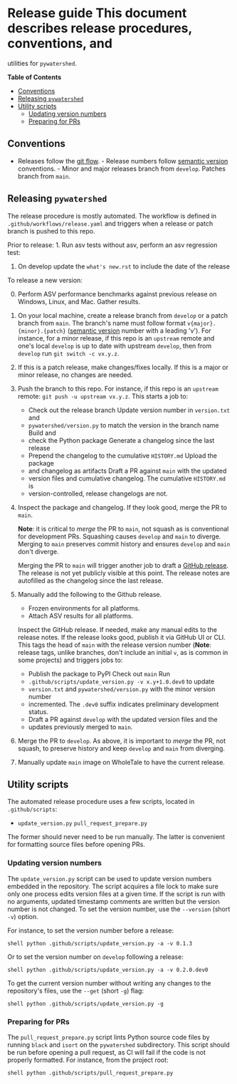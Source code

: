 # Release guide This document describes release procedures, conventions, and
utilities for `pywatershed`.

<!-- START doctoc generated TOC please keep comment here to allow auto update -->
<!-- DON'T EDIT THIS SECTION, INSTEAD RE-RUN doctoc TO UPDATE -->
**Table of Contents**

- [Conventions](#conventions)
- [Releasing `pywatershed`](#releasing-pywatershed)
- [Utility scripts](#utility-scripts)
  - [Updating version numbers](#updating-version-numbers)
  - [Preparing for PRs](#preparing-for-prs)

<!-- END doctoc generated TOC please keep comment here to allow auto update -->


## Conventions

- Releases follow the [git
  flow](https://nvie.com/posts/a-successful-git-branching-model/).  - Release
  numbers follow [semantic version](https://semver.org/) conventions.  - Minor
  and major releases branch from `develop`. Patches branch from `main`.

## Releasing `pywatershed`

The release procedure is mostly automated. The workflow is defined in
`.github/workflows/release.yaml` and triggers when a release or patch branch is
pushed to this repo.

Prior to release: 1. Run asv tests without asv, perform an asv regression test:
1. On develop update the `what's new.rst` to include the date of the release


To release a new version:

0. Perform ASV performance benchmarks against previous release on Windows,
   Linux, and Mac. Gather results.

1. On your local machine, create a release branch from `develop` or a patch
   branch from `main`.  The branch's name must follow format
   `v{major}.{minor}.{patch}` ([semantic version](https://semver.org/) number
   with a leading 'v'). For instance, for a minor release, if this repo is an
   `upstream` remote and one's local `develop` is up to date with upstream
   `develop`, then from `develop` run `git switch -c vx.y.z`.

2. If this is a patch release, make changes/fixes locally. If this is a major or
   minor release, no changes are needed.

3. Push the branch to this repo. For instance, if this repo is an `upstream`
   remote: `git push -u upstream vx.y.z`. This starts a job to:

    - Check out the release branch Update version number in `version.txt` and
    - `pywatershed/version.py` to match the version in the branch name Build and
    - check the Python package Generate a changelog since the last release
    - Prepend the changelog to the cumulative `HISTORY.md` Upload the package
    - and changelog as artifacts Draft a PR against `main` with the updated
    - version files and cumulative changelog. The cumulative `HISTORY.md` is
    - version-controlled, release changelogs are not.

4. Inspect the package and changelog. If they look good, merge the PR to `main`.

    **Note**: it is critical to *merge* the PR to `main`, not squash as is
    conventional for development PRs. Squashing causes `develop` and `main` to
    diverge. Merging to `main` preserves commit history and ensures `develop`
    and `main` don't diverge.

    Merging the PR to `main` will trigger another job to draft a [GitHub
    release](https://github.com/EC-USGS/pywatershed/releases). The release is
    not yet publicly visible at this point. The release notes are autofilled as
    the changelog since the last release.

5. Manually add the following to the Github release.

    - Frozen environments for all platforms.
    - Attach ASV results for all platforms.

   Inspect the GitHub release. If needed, make any manual edits to the release
   notes. If the release looks good, publish it via GitHub UI or CLI. This tags
   the head of `main` with the release version number (**Note**: release tags,
   unlike branches, don't include an initial `v`, as is common in some projects)
   and triggers jobs to:

    - Publish the package to PyPI Check out `main` Run
    - `.github/scripts/update_version.py -v x.y+1.0.dev0` to update
    - `version.txt` and `pywatershed/version.py` with the minor version number
    - incremented. The `.dev0` suffix indicates preliminary development status.
    - Draft a PR against `develop` with the updated version files and the
    - updates previously merged to `main`.

6. Merge the PR to `develop`. As above, it is important to *merge* the PR, not
   squash, to preserve history and keep `develop` and `main` from diverging.

7. Manually update `main` image on WholeTale to have the current release.

## Utility scripts

The automated release procedure uses a few scripts, located in
`.github/scripts`:

- `update_version.py` `pull_request_prepare.py`

The former should never need to be run manually. The latter is convenient for
formatting source files before opening PRs.

### Updating version numbers

The `update_version.py` script can be used to update version numbers embedded in
the repository. The script acquires a file lock to make sure only one process
edits version files at a given time. If the script is run with no arguments,
updated timestamp comments are written but the version number is not changed. To
set the version number, use the `--version` (short `-v`) option.

For instance, to set the version number before a release:

```shell python .github/scripts/update_version.py -a -v 0.1.3 ```

Or to set the version number on `develop` following a release:

```shell python .github/scripts/update_version.py -a -v 0.2.0.dev0 ```

To get the current version number without writing any changes to the
repository's files, use the `--get` (short `-g`) flag:

```shell python .github/scripts/update_version.py -g ```

### Preparing for PRs

The `pull_request_prepare.py` script lints Python source code files by running
`black` and `isort` on the `pywatershed` subdirectory. This script should be run
before opening a pull request, as CI will fail if the code is not properly
formatted. For instance, from the project root:

```shell python .github/scripts/pull_request_prepare.py ```
